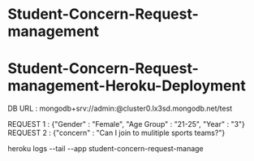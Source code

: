 # Student-Concern-Request-management
# Student-Concern-Request-management-Heroku-Deployment

DB URL : mongodb+srv://admin:<password>@cluster0.lx3sd.mongodb.net/test

REQUEST 1 : {"Gender"  : "Female", "Age Group" : "21-25", "Year" : "3"}
REQUEST 2 : {"concern" : "Can I join to mulitiple sports teams?"}

heroku logs --tail --app student-concern-request-manage